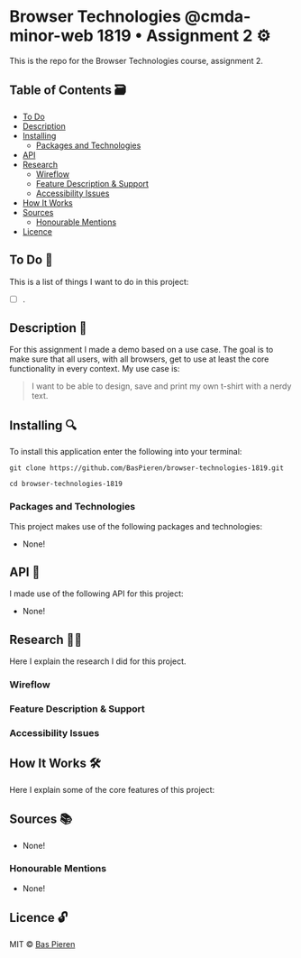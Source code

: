 # Browser Technologies @cmda-minor-web 1819 • Assignment 2 ⚙️

This is the repo for the Browser Technologies course, assignment 2.

## Table of Contents 🗃
* [To Do](#to-do-)
* [Description](#description-)
* [Installing](#installing-)
  * [Packages and Technologies](#packages-and-technologies)
* [API](#api-)
* [Research](#research-)
  * [Wireflow](#wireflow)
  * [Feature Description & Support](#feature-description-&-support)
  * [Accessibility Issues](#accessibility-issues)
* [How It Works](#how-it-works-)
* [Sources](#sources-)
  * [Honourable Mentions](#honourable-mentions)
* [Licence](#licence-)

## To Do 📌
This is a list of things I want to do in this project:

- [ ] .

## Description 📝
For this assignment I made a demo based on a use case. The goal is to make sure that all users, with all browsers, get to use at least the core functionality in every context. My use case is:

> I want to be able to design, save and print my own t-shirt with a nerdy text.

## Installing 🔍
To install this application enter the following into your terminal:
```
git clone https://github.com/BasPieren/browser-technologies-1819.git

cd browser-technologies-1819
```

### Packages and Technologies
This project makes use of the following packages and technologies:

* None!

## API 🐒
I made use of the following API for this project:

* None!

## Research 🕵🏻
Here I explain the research I did for this project.

### Wireflow

### Feature Description & Support

### Accessibility Issues

## How It Works 🛠️
Here I explain some of the core features of this project:

## Sources 📚

* None!

### Honourable Mentions

* None!

## Licence 🔓
MIT © [Bas Pieren](https://github.com/BasPieren)
